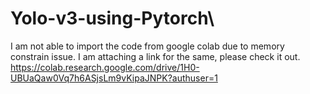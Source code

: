 # Yolo-v3-using-Pytorch\
I am not able to import the code from google colab due to memory constrain issue. I am attaching a link for the same, please check it out.
https://colab.research.google.com/drive/1H0-UBUaQaw0Vq7h6ASjsLm9vKipaJNPK?authuser=1

